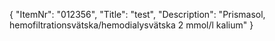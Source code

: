 {
  "ItemNr": "012356",
  "Title": "test",
  "Description": "Prismasol, hemofiltrationsvätska/hemodialysvätska 2 mmol/l kalium"
}